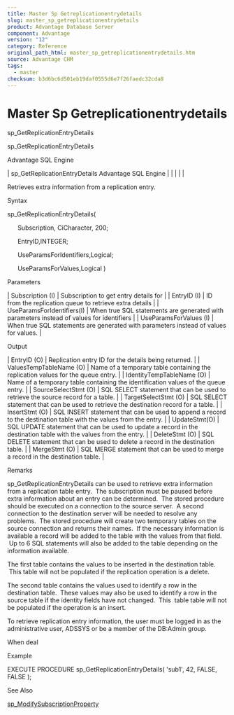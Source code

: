 ```yaml
---
title: Master Sp Getreplicationentrydetails
slug: master_sp_getreplicationentrydetails
product: Advantage Database Server
component: Advantage
version: "12"
category: Reference
original_path_html: master_sp_getreplicationentrydetails.htm
source: Advantage CHM
tags:
  - master
checksum: b3d6bc6d501eb19daf0555d6e7f26faedc32cda8
---
```


# Master Sp Getreplicationentrydetails

sp\_GetReplicationEntryDetails

sp\_GetReplicationEntryDetails

Advantage SQL Engine

| sp\_GetReplicationEntryDetails  Advantage SQL Engine |  |  |  |  |

Retrieves extra information from a replication entry.

Syntax

sp\_GetReplicationEntryDetails(

      Subscription, CiCharacter, 200;

      EntryID,INTEGER;

      UseParamsForIdentifiers,Logical;

      UseParamsForValues,Logical )

Parameters

| Subscription (I) | Subscription to get entry details for |
| EntryID (I) | ID from the replication queue to retrieve extra details |
| UseParamsForIdentifiers(I) | When true SQL statements are generated with parameters instead of values for identifiers |
| UseParamsForValues (I) | When true SQL statements are generated with parameters instead of values for values. |

Output

| EntryID (O) | Replication entry ID for the details being returned. |
| ValuesTempTableName (O) | Name of a temporary table containing the replication values for the queue entry. |
| IdentityTempTableName (O) | Name of a temporary table containing the identification values of the queue entry. |
| SourceSelectStmt (O) | SQL SELECT statement that can be used to retrieve the source record for a table. |
| TargetSelectStmt (O) | SQL SELECT statement that can be used to retrieve the destination record for a table. |
| InsertStmt (O) | SQL INSERT statement that can be used to append a record to the destination table with the values from the entry. |
| UpdateStmt(O) | SQL UPDATE statement that can be used to update a record in the destination table with the values from the entry. |
| DeleteStmt (O) | SQL DELETE statement that can be used to delete a record in the destination table. |
| MergeStmt (O) | SQL MERGE statement that can be used to merge a record in the destination table. |

Remarks

sp\_GetReplicationEntryDetails can be used to retrieve extra information from a replication table entry.  The subscription must be paused before extra information about an entry can be determined.  The stored procedure should be executed on a connection to the source server.  A second connection to the destination server will be needed to resolve any problems.  The stored procedure will create two temporary tables on the source connection and returns their names.  If the necessary information is available a record will be added to the table with the values from that field.  Up to 6 SQL statements will also be added to the table depending on the information available.

The first table contains the values to be inserted in the destination table.  This table will not be populated if the replication operation is a delete.

The second table contains the values used to identify a row in the destination table.  These values may also be used to identify a row in the source table if the identity fields have not changed.  This  table table will not be populated if the operation is an insert.

To retrieve replication entry information, the user must be logged in as the administrative user, ADSSYS or be a member of the DB:Admin group.

When deal

Example

EXECUTE PROCEDURE sp\_GetReplicationEntryDetails( 'sub1', 42, FALSE, FALSE );

See Also

[sp\_ModifySubscriptionProperty](master_sp_modifysubscriptionproperty.md)
